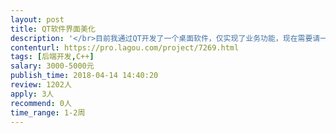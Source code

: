 ```yaml
---                
layout: post       
title: QT软件界面美化           
description: '</br>目前我通过QT开发了一个桌面软件，仅实现了业务功能，现在需要请一位QT三到五年开发经验的工程师来完成界面优化，主要包括</br>1、根据设计稿完成各个界面的开发</br>2、必须会QWT，对数据的展现进行优化</br>'     
contenturl: https://pro.lagou.com/project/7269.html      
tags: [后端开发,C++]            
salary: 3000-5000元          
publish_time: 2018-04-14 14:40:20         
review: 1202人                   
apply: 3人                   
recommend: 0人                   
time_range: 1-2周              
---                 
```

